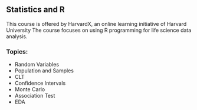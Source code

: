 ## Statistics and R 
This course is offered by HarvardX, an online learning initiative of Harvard University
The course focuses on using R programming for life science data analysis.
### Topics:
* Random Variables
* Population and Samples
* CLT
* Confidence Intervals
* Monte Carlo
* Association Test
* EDA
